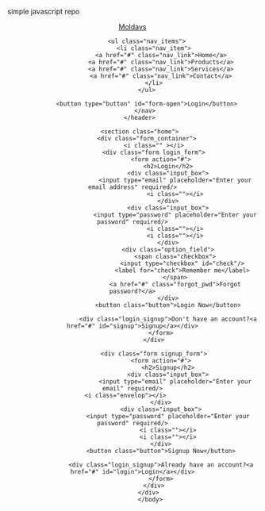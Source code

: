 simple javascript repo
<!DOCTYPE html>
<html lang="en">
    <head>
        <meta charset="UTF-8" />
        <meta http-equiv="X-UA-Compatible" content="IE=edge" />
        <meta name="viewport" content="width=device-width, initial-scale=1.0/>
        <title>Website with Login & Registration Form</title>
        <link rel= "stylesheet" href="">
    </head>
    <body>
        <header class="header">
           <nav class="nav">
            <a href="#" class="nav_logo">Moldays</a>

            <ul class="nav_items">
                <li class="nav_item">
                    <a href="#" class="nav_link">Home</a>
                    <a href="#" class="nav_link">Products</a>
                    <a href="#" class="nav_link">Services</a>
                    <a href="#" class="nav_link">Contact</a>
                </li>
            </ul>

            <button type="button" id="form-open">Login</button>
           </nav>
        </header>

        <section class="home">
            <div class="form_container">
                <i class="" ></i>
                <div class="form login_form">
                    <form action="#">
                        <h2>Login</h2>
                        <div class="input_box">
                            <input type="email" placeholder="Enter your email address" required/>
                            <i class=""></i>
                        </div>
                        <div class="input_box">
                            <input type="password" placeholder="Enter your password" required/>
                            <i class=""></i>
                            <i class=""></i>
                        </div>
                        <div class="option_field">
                            <span class="checkbox">
                                <input type="checkbox" id="check"/>
                                <label for="check">Remember me</label>
                            </span>
                            <a href="#" class="forgot_pwd">Forgot password?</a>
                        </div>
                        <button class="button">Login Now</button>

                        <div class="login_signup">Don't have an account?<a href="#" id="signup">Signup</a></div>
                    </form>
                </div>
                
                <div class="form signup_form">
                    <form action="#">
                        <h2>Signup</h2>
                        <div class="input_box">
                            <input type="email" placeholder="Enter your email" required/>
                        <i class="envelop"></i>                        
                    </div>
                    <div class="input_box">
                        <input type="password" placeholder="Enter your password" required/>
                        <i class=""></i>
                        <i class=""></i>
                    </div>
                    <button class="button">Signup Now</button>

                    <div class="login_signup">Already have an account?<a href="#" id="login">Login</a></div>
                    </form>
                </div>
             </div>
              </body>
</html>
